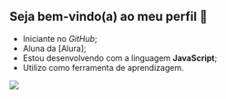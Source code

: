 ## Seja bem-vindo(a) ao meu perfil 🔭

- Iniciante no _GitHub_;
- Aluna da [Alura];
- Estou desenvolvendo com a linguagem **JavaScript**;
- Utilizo como ferramenta de aprendizagem.

![](https://media1.tenor.com/m/-L_CgmeBPV0AAAAd/cat-chess-chess-cat.gif)
